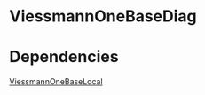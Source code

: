 # ViessmannOneBaseDiag

# Dependencies
[ViessmannOneBaseLocal](https://github.com/Philip-Wiege/ViessmannOneBaseLocal)

